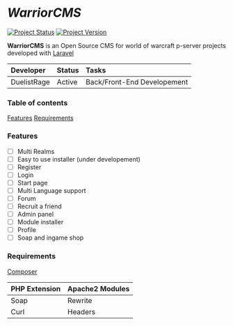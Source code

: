 # _WarriorCMS_

[![Project Status](https://img.shields.io/badge/Status-Early%20Alpha-yellow.svg?style=flat-square)](#)
[![Project Version](https://img.shields.io/badge/Version-0.0.1-green.svg?style=flat-square)](#)

**WarriorCMS** is an Open Source CMS for world of warcraft p-server projects developed with [Laravel](https://laravel.com)

| Developer | Status | Tasks |
| :----------- | :---------- | :---------- |
| DuelistRage | Active | Back/Front-End Developement |

### Table of contents

[Features](#Features)
[Requirements](#Requirements)

### Features

- [ ] Multi Realms
- [ ] Easy to use installer (under developement)
- [ ] Register
- [ ] Login
- [ ] Start page
- [ ] Multi Language support
- [ ] Forum
- [ ] Recruit a friend
- [ ] Admin panel
- [ ] Module installer
- [ ] Profile
- [ ] Soap and ingame shop

### Requirements

[Composer](https://getcomposer.org/)

| PHP Extension | Apache2 Modules |
| :----------- | :---------- |
| Soap | Rewrite |
| Curl | Headers |

